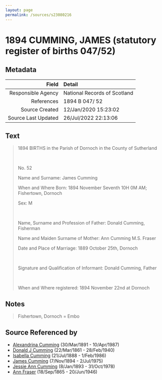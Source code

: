 ```yaml
---
layout: page
permalink: /sources/s23080216
---
```


# 1894 CUMMING, JAMES (statutory register of births 047/52)

## Metadata
Field | Detail
---:|:---
Responsible Agency | National Records of Scotland
References | 1894 B 047/ 52
Source Created | 12/Jan/2020 15:23:02
Source Last Updated | 26/Jul/2022 22:13:06

## Text

> 1894 BIRTHS in the Parish of Dornoch in the County of Sutherland
>
> <br/>
>
> No. 52
>
> Name and Surname: James Cumming
>
> When and Where Born: 1894 November Seventh 10H 0M AM; Fishertown, Dornoch
>
> Sex: M
>
> <br/>
>
> Name, Surname and Profession of Father: Donald Cumming, Fisherman
>
> Name and Maiden Surname of Mother: Ann Cumming M.S. Fraser
>
> Date and Place of Marriage: 1889 October 25th, Dornoch
>
> <br/>
>
> Signature and Qualification of Informant: Donald Cumming, Father
>
> <br/>
>
> When and Where registered: 1894 November 22nd at Dornoch
>

## Notes

> Fishertown, Dornoch = Embo
>


## Source Referenced by

* [Alexandrina Cumming](../people/@57186713@-alexandrina-cumming-b1891-3-30-d1987-4-10.md) (30/Mar/1891 - 10/Apr/1987)
* [Donald J Cumming](../people/@20465544@-donald-j-cumming-b1861-3-22-d1940-2-28.md) (22/Mar/1861 - 28/Feb/1940)
* [Isabella Cumming](../people/@84684994@-isabella-cumming-b1888-7-21-d1986-2-1.md) (21/Jul/1888 - 1/Feb/1986)
* [James Cumming](../people/@492889@-james-cumming-b1894-11-7-d1975-7-2.md) (7/Nov/1894 - 2/Jul/1975)
* [Jessie Ann Cumming](../people/@66222886@-jessie-ann-cumming-b1893-1-8-d1978-10-31.md) (8/Jan/1893 - 31/Oct/1978)
* [Ann Fraser](../people/@70425788@-ann-fraser-b1865-9-18-d1946-6-20.md) (18/Sep/1865 - 20/Jun/1946)
